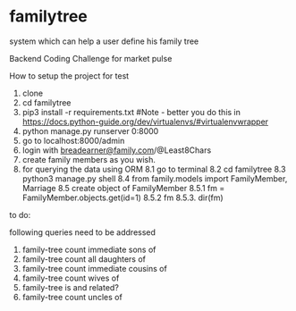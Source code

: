 # familytree
system which can help a user define his family tree

Backend Coding Challenge for market pulse


How to setup the project for test

1. clone
2. cd familytree
3. pip3 install -r requirements.txt  #Note - better you do this in https://docs.python-guide.org/dev/virtualenvs/#virtualenvwrapper
4. python manage.py runserver 0:8000
5. go to localhost:8000/admin
6. login with breadearner@family.com/@Least8Chars
7. create family members as you wish.
8. for querying the data using ORM 
	8.1 go to terminal
	8.2 cd familytree 
	8.3 python3 manage.py shell
	8.4 from family.models import FamilyMember, Marriage
	8.5 create object of FamilyMember
		8.5.1 fm = FamilyMember.objects.get(id=1)
		8.5.2 fm
		8.5.3. dir(fm)


to do:

following queries need to be addressed

1. family-tree count immediate sons of <name>
2. family-tree count all daughters of <name>
3. family-tree count immediate cousins of <name>
4. family-tree count wives of <name>
5. family-tree is <name> and <name> related?
6. family-tree count uncles of <name>

